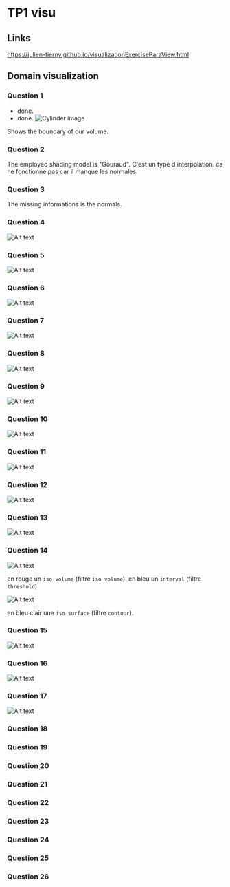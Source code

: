 # TP1 visu

## Links

<https://julien-tierny.github.io/visualizationExerciseParaView.html>

## Domain visualization

### Question 1

- done.
- done.
![Cylinder image](img/Q1img1.png)

Shows the boundary of our volume.

### Question 2

The employed shading model is "Gouraud". C'est un type d'interpolation. ça ne fonctionne pas car il manque les normales.

### Question 3

The missing informations is the normals.

### Question 4

![Alt text](img/Q4img1.png)

### Question 5

![Alt text](img/Q5img1.png)

### Question 6

![Alt text](img/Q6img1.png)

### Question 7

![Alt text](img/Q7img1.png)

### Question 8

![Alt text](img/Q8img1.png)

### Question 9

![Alt text](img/Q9img1.png)

### Question 10

![Alt text](img/Q10img1.png)

### Question 11

![Alt text](img/Q11img1.png)

### Question 12

![Alt text](img/Q12img1.png)

### Question 13

![Alt text](img/Q13img1.png)

### Question 14

![Alt text](img/Q14img1.png)

en rouge un `iso volume` (filtre `iso volume`).
en bleu un `interval` (filtre `threshold`).

![Alt text](img/Q14img2.png)

en bleu clair une `iso surface` (filtre `contour`).

### Question 15

![Alt text](img/Q15img1..png)

### Question 16

![Alt text](img/Q16img1.png)

### Question 17

![Alt text](img/Q17img1.png)

### Question 18

### Question 19

### Question 20

### Question 21

### Question 22

### Question 23

### Question 24

### Question 25

### Question 26
